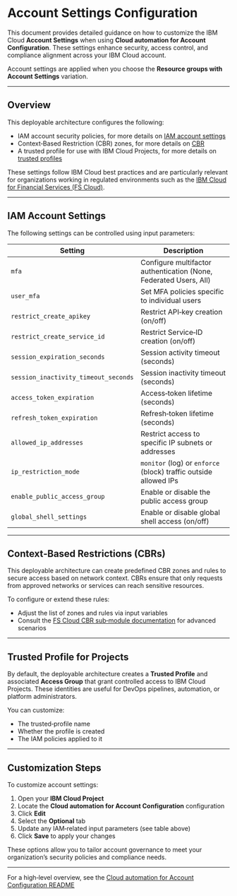# Account Settings Configuration

This document provides detailed guidance on how to customize the IBM Cloud **Account Settings** when using **Cloud automation for Account Configuration**. These settings enhance security, access control, and compliance alignment across your IBM Cloud account.

Account settings are applied when you choose the **Resource groups with Account Settings** variation.

---

## Overview

This deployable architecture configures the following:

* IAM account security policies, for more details on [IAM account settings](https://cloud.ibm.com/docs/account)
* Context‑Based Restriction (CBR) zones, for more details on [CBR](https://cloud.ibm.com/docs/account?topic=account-context-restrictions-whatis)
* A trusted profile for use with IBM Cloud Projects, for more details on [trusted profiles](https://cloud.ibm.com/docs/account?topic=account-identity-overview#trustedprofiles-bestpract)

These settings follow IBM Cloud best practices and are particularly relevant for organizations working in regulated environments such as the [IBM Cloud for Financial Services (FS Cloud)](https://cloud.ibm.com/docs/framework-financial-services?topic=framework-financial-services-about).

---

## IAM Account Settings

The following settings can be controlled using input parameters:

| Setting                              | Description                                                       |
| ------------------------------------ | ----------------------------------------------------------------- |
| `mfa`                                | Configure multifactor authentication (None, Federated Users, All) |
| `user_mfa`                           | Set MFA policies specific to individual users                     |
| `restrict_create_apikey`             | Restrict API‑key creation (on/off)                                |
| `restrict_create_service_id`         | Restrict Service‑ID creation (on/off)                             |
| `session_expiration_seconds`         | Session activity timeout (seconds)                                |
| `session_inactivity_timeout_seconds` | Session inactivity timeout (seconds)                              |
| `access_token_expiration`            | Access‑token lifetime (seconds)                                   |
| `refresh_token_expiration`           | Refresh‑token lifetime (seconds)                                  |
| `allowed_ip_addresses`               | Restrict access to specific IP subnets or addresses               |
| `ip_restriction_mode`                | `monitor` (log) or `enforce` (block) traffic outside allowed IPs  |
| `enable_public_access_group`         | Enable or disable the public access group                         |
| `global_shell_settings`              | Enable or disable global shell access (on/off)                    |

---

## Context‑Based Restrictions (CBRs)

This deployable architecture can create predefined CBR zones and rules to secure access based on network context. CBRs ensure that only requests from approved networks or services can reach sensitive resources.

To configure or extend these rules:

* Adjust the list of zones and rules via input variables
* Consult the [FS Cloud CBR sub‑module documentation](https://github.com/terraform-ibm-modules/terraform-ibm-cbr-fscloud) for advanced scenarios

---

## Trusted Profile for Projects

By default, the deployable architecture creates a **Trusted Profile** and associated **Access Group** that grant controlled access to IBM Cloud Projects. These identities are useful for DevOps pipelines, automation, or platform administrators.

You can customize:

* The trusted‑profile name
* Whether the profile is created
* The IAM policies applied to it

---

## Customization Steps

To customize account settings:

1. Open your **IBM Cloud Project**
2. Locate the **Cloud automation for Account Configuration** configuration
3. Click **Edit**
4. Select the **Optional** tab
5. Update any IAM‑related input parameters (see table above)
6. Click **Save** to apply your changes

These options allow you to tailor account governance to meet your organization’s security policies and compliance needs.

---

For a high‑level overview, see the [Cloud automation for Account Configuration README](https://github.com/terraform-ibm-modules/terraform-ibm-account-infrastructure-base/tree/main/docs/about.md)
